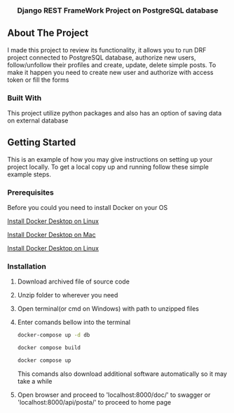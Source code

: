 <h3 align="center">Django REST FrameWork Project on PostgreSQL database</h3>

## About The Project
I made this project to review its functionality, it allows you to run DRF project connected to PostgreSQL database, authorize new users, follow/unfollow their profiles and create, update, delete simple posts. To make it happen you need to create new user and authorize with access token or fill the forms


### Built With

This project utilize python packages and also has an option of saving data on external database

## Getting Started

This is an example of how you may give instructions on setting up your project locally.
To get a local copy up and running follow these simple example steps.

### Prerequisites

Before you could you need to install Docker on your OS

<a href="https://docs.docker.com/desktop/install/linux-install/">Install Docker Desktop on Linux</a>

<a href="https://docs.docker.com/desktop/install/mac-install/">Install Docker Desktop on Mac</a>

<a href="https://docs.docker.com/desktop/install/linux-install/">Install Docker Desktop on Linux</a>

### Installation

1. Download archived file of source code

2. Unzip folder to wherever you need

3. Open terminal(or cmd on Windows) with path to unzipped files

4. Enter comands bellow into the terminal
   ```sh
   docker-compose up -d db
   ```
   ```sh
   docker compose build
   ```
   ```sh
   docker compose up
   ```
   This comands also download additional software automatically so it may take a while

 5. Open browser and proceed to 'localhost:8000/doc/' to swagger or 'localhost:8000/api/posta/' to proceed to home page  
